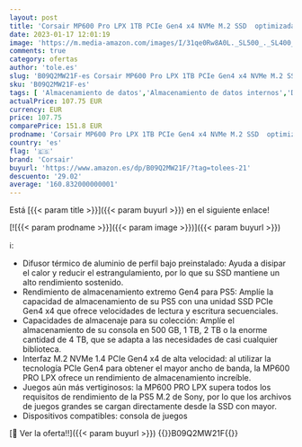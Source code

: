 ```yaml
---
layout: post
title: 'Corsair MP600 Pro LPX 1TB PCIe Gen4 x4 NVMe M.2 SSD  optimizada para PS5  hasta 7.100 MB/s Velocidad de Lectura Secuencial y de Escritura Secuencial 6.800 MB/s  3D TLC NAND de Alta Densidad  Negro'
date: 2023-01-17 12:01:19
image: 'https://m.media-amazon.com/images/I/31qe0Rw8A0L._SL500_._SL400_.jpg'
comments: true
category: ofertas
author: 'tole.es'
slug: 'B09Q2MW21F-es Corsair MP600 Pro LPX 1TB PCIe Gen4 x4 NVMe M.2 SSD...'
sku: 'B09Q2MW21F-es'
tags: [ 'Almacenamiento de datos','Almacenamiento de datos internos','Discos duros sólidos internos','Informática','corsair','ps5','🇪🇸', ]
actualPrice: 107.75 EUR
currency: EUR
price: 107.75
comparePrice: 151.8 EUR
prodname: 'Corsair MP600 Pro LPX 1TB PCIe Gen4 x4 NVMe M.2 SSD  optimizada para PS5  hasta 7.100 MB/s Velocidad de Lectura Secuencial y de Escritura Secuencial 6.800 MB/s  3D TLC NAND de Alta Densidad  Negro'
country: 'es'
flag: '🇪🇸'
brand: 'Corsair'
buyurl: 'https://www.amazon.es/dp/B09Q2MW21F/?tag=tolees-21'
descuento: '29.02'
average: '160.832000000001'
---
```


Está [{{< param title >}}]({{< param buyurl >}}) en el siguiente enlace!

[![{{< param prodname >}}]({{< param image >}})]({{< param buyurl >}})

ℹ️:

- Difusor térmico de aluminio de perfil bajo preinstalado: Ayuda a disipar el calor y reducir el estrangulamiento, por lo que su SSD mantiene un alto rendimiento sostenido.
- Rendimiento de almacenamiento extremo Gen4 para PS5: Amplíe la capacidad de almacenamiento de su PS5 con una unidad SSD PCIe Gen4 x4 que ofrece velocidades de lectura y escritura secuenciales.
- Capacidades de almacenaje para su colección: Amplíe el almacenamiento de su consola en 500 GB, 1 TB, 2 TB o la enorme cantidad de 4 TB, que se adapta a las necesidades de casi cualquier biblioteca.
- Interfaz M.2 NVMe 1.4 PCIe Gen4 x4 de alta velocidad: al utilizar la tecnología PCIe Gen4 para obtener el mayor ancho de banda, la MP600 PRO LPX ofrece un rendimiento de almacenamiento increíble.
- Juegos aún más vertiginosos: la MP600 PRO LPX supera todos los requisitos de rendimiento de la PS5 M.2 de Sony, por lo que los archivos de juegos grandes se cargan directamente desde la SSD con mayor.
- Dispositivos compatibles: consola de juegos

[🛒 Ver la oferta!!]({{< param buyurl >}})
{{<world>}}B09Q2MW21F{{</world>}}
